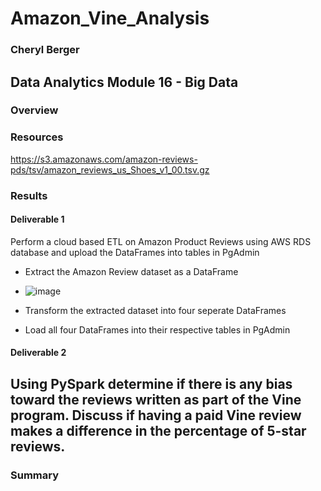 # Amazon_Vine_Analysis
### Cheryl Berger
## Data Analytics Module 16 - Big Data

### Overview

### Resources


https://s3.amazonaws.com/amazon-reviews-pds/tsv/amazon_reviews_us_Shoes_v1_00.tsv.gz

### Results

#### Deliverable 1
Perform a cloud based ETL on Amazon Product Reviews using AWS RDS database and upload the DataFrames into tables in PgAdmin
 - Extract the Amazon Review dataset as a DataFrame
 - ![image](https://user-images.githubusercontent.com/94234511/159126987-1bc8b808-dec7-40b5-ac9c-430e4fb74222.png)


 - Transform the extracted dataset into four seperate DataFrames
 
 - Load all four DataFrames into their respective tables in PgAdmin

#### Deliverable 2
Using PySpark determine if there is any bias toward the reviews written as part of the Vine program. Discuss if having a paid Vine review makes a difference in the percentage of 5-star reviews.
- 

### Summary
